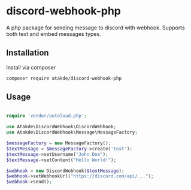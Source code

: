 # discord-webhook-php

A php package for sending message to discord with webhook. Supports both text and embed messages types.

## Installation

Install via composer

```bash 
composer require atakde/discord-webhook-php
```

## Usage

```php

require 'vendor/autoload.php';

use Atakde\DiscordWebhook\DiscordWebhook;
use Atakde\DiscordWebhook\Message\MessageFactory;

$messageFactory = new MessageFactory();
$textMessage = $messageFactory->create('text');
$textMessage->setUsername("John Doe");
$textMessage->setContent("Hello World!");

$webhook = new DiscordWebhook($textMessage);
$webhook->setWebhookUrl("https://discord.com/api/...");
$webhook->send();

```
